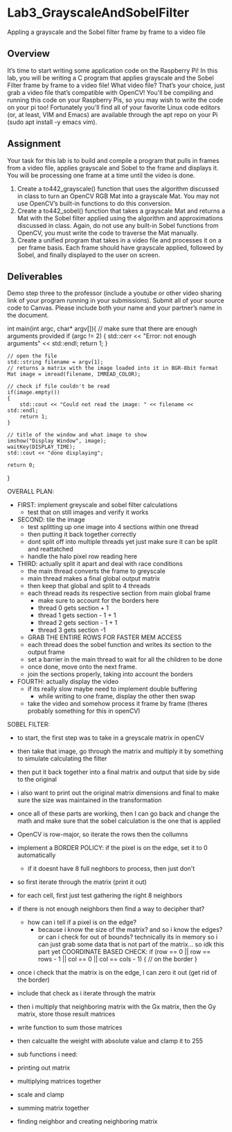 # Lab3_GrayscaleAndSobelFilter
Appling a grayscale and the Sobel filter frame by frame to a video file

## Overview
It’s time to start writing some application code on the Raspberry Pi! In this lab, you will be writing a C program that applies grayscale and the Sobel Filter frame by frame to a video file! What video file? That’s your choice, just grab a video file that’s compatible with OpenCV! You'll be compiling and running this code on your Raspberry Pis, so you may wish to write the code on your pi too! Fortunately you'll find all of your favorite Linux code editors (or, at least, VIM and Emacs) are available through the apt repo on your Pi (sudo apt install -y emacs vim).

## Assignment
Your task for this lab is to build and compile a program that pulls in frames from a video file, applies grayscale and Sobel to the frame and displays it. You will be processing one frame at a time until the video is done.

1. Create a to442_grayscale() function that uses the algorithm discussed in class to turn an OpenCV RGB Mat into a grayscale Mat. You may not use OpenCV’s built-in functions to do this conversion.
2. Create a to442_sobel() function that takes a grayscale Mat and returns a Mat with the Sobel filter applied using the algorithm and approximations discussed in class. Again, do not use any built-in Sobel functions from OpenCV, you must write the code to traverse the Mat manually.
3. Create a unified program that takes in a video file and processes it on a per frame basis. Each frame should have grayscale applied, followed by Sobel, and finally displayed to the user on screen.

## Deliverables
Demo step three to the professor (include a youtube or other video sharing link of your program running in your submissions). Submit all of your source code to Canvas. Please include both your name and your partner’s name in the document.


int main(int argc, char* argv[]){
    // make sure that there are enough arguments provided
    if (argc != 2) {
        std::cerr << "Error: not enough arguments" << std::endl;
        return 1;
    }

    // open the file
    std::string filename = argv[1];
    // returns a matrix with the image loaded into it in BGR-8bit format
    Mat image = imread(filename, IMREAD_COLOR);

    // check if file couldn't be read
    if(image.empty())
    {
        std::cout << "Could not read the image: " << filename << std::endl;
        return 1;
    }
     
    // title of the window and what image to show
    imshow("Display Window", image);
    waitKey(DISPLAY_TIME);
    std::cout << "done displaying";
     
    return 0;

}


OVERALL PLAN:
- FIRST: implement greyscale and sobel filter calculations
    - test that on still images and verify it works
- SECOND: tile the image
    - test splitting up one image into 4 sections within one thread
    - then putting it back together correctly
    - dont split off into multiple threads yet just make sure it can be split and reattatched
    - handle the halo pixel row reading here
- THIRD: actually split it apart and deal with race conditions
    - the main thread converts the frame to greyscale
    - main thread makes a final global output matrix
    - then keep that global and split to 4 threads
    - each thread reads its respective section from main global frame
        - make sure to account for the borders here
        - thread 0 gets section + 1
        - thread 1 gets section - 1 + 1
        - thread 2 gets section - 1 + 1
        - thread 3 gets section -1
    - GRAB THE ENTIRE ROWS FOR FASTER MEM ACCESS 
    - each thread does the sobel function and writes its section to the output frame
    - set a barrier in the main thread to wait for all the children to be done
    - once done, move onto the next frame.
    - join the sections properly, taking into account the borders
- FOURTH: actually display the video
    - if its really slow maybe need to implement double buffering
        - while writing to one frame, display the other then swap
    - take the video and somehow process it frame by frame (theres probably something for this in openCV)





SOBEL FILTER:
- to start, the first step was to take in a greyscale matrix in openCV
- then take that image, go through the matrix and multiply it by something to simulate calculating the filter
- then put it back together into a final matrix and output that side by side to the original
- i also want to print out the original matrix dimensions and final to make sure the size was maintained in the transformation
- once all of these parts are working, then I can go back and change the math and make sure that the sobel calculation is the one that is applied
- OpenCV is row-major, so iterate the rows then the collumns
- implement a BORDER POLICY: if the pixel is on the edge, set it to 0 automatically
    - if it doesnt have 8 full neghbors to process, then just don't
- so first iterate through the matrix (print it out) 
- for each cell, first just test gathering the right 8 neighbors
- if there is not enough neighbors then find a way to decipher that?
    - how can i tell if a pixel is on the edge? 
        - because i know the size of the matrix? and so i know the edges? or can i check for out of bounds? technically its in memory so i can just grab some data that is not part of the matrix... so idk this part yet
COORDINATE BASED CHECK:
 if (row == 0 || row == rows - 1 || col == 0 || col == cols - 1) {
    // on the border
} 
- once i check that the matrix is on the edge, I can zero it out (get rid of the border)
- include that check as i iterate through the matrix
- then i multiply that neighboring matrix with the Gx matrix, then the Gy matrix, store those result matrices 
- write function to sum those matrices
- then calcualte the weight with absolute value and clamp it to 255


- sub functions i need: 
- printing out matrix
- multiplying matrices together 
- scale and clamp
- summing matrix together 
- finding neighbor and creating neighboring matrix